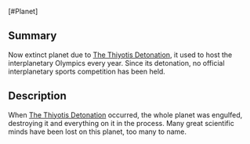 [#Planet]

## Summary

Now extinct planet due to [The Thiyotis Detonation](../Large%20Events/Thiyotis%20Detonation.md), it used to host the interplanetary Olympics every year. Since its detonation, no official interplanetary sports competition has been held.

## Description

When [The Thiyotis Detonation](../Large%20Events/Thiyotis%20Detonation.md) occurred, the whole planet was engulfed, destroying it and everything on it in the process. Many great scientific minds have been lost on this planet, too many to name.